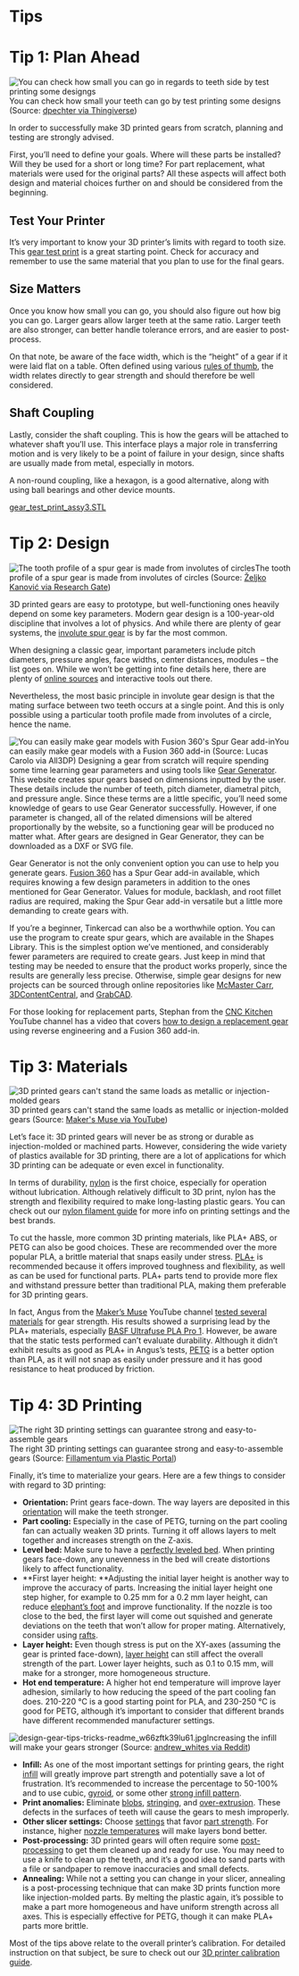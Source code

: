 # Tips

# Tip 1: Plan Ahead

![You can check how small you can go in regards to teeth side by test printing some designgs](images/design-gear-tips-tricks-readme_you-can-check-how-small-you-can-go-in-regards-to-t-dpechter-via-thingiverse-210817_download.jpg)You can check how small your teeth can go by test printing some designs (Source: [dpechter via Thingiverse](https://www.thingiverse.com/thing:3211633))

In order to successfully make 3D printed gears from scratch, planning and testing are strongly advised.

First, you’ll need to define your goals. Where will these parts be installed? Will they be used for a short or long time? For part replacement, what materials were used for the original parts? All these aspects will affect both design and material choices further on and should be considered from the beginning.

## **Test Your Printer**

It’s very important to know your 3D printer’s limits with regard to tooth size. This [gear test print](https://www.thingiverse.com/thing:3211633) is a great starting point. Check for accuracy and remember to use the same material that you plan to use for the final gears.

## **Size Matters**

Once you know how small you can go, you should also figure out how big you can go. Larger gears allow larger teeth at the same ratio. Larger teeth are also stronger, can better handle tolerance errors, and are easier to post-process.

On that note, be aware of the face width, which is the “height” of a gear if it were laid flat on a table. Often defined using various [rules of thumb](https://www.geartechnology.com/blog/what-about-face-width/), the width relates directly to gear strength and should therefore be well considered.

## **Shaft Coupling**

Lastly, consider the shaft coupling. This is how the gears will be attached to whatever shaft you’ll use. This interface plays a major role in transferring motion and is very likely to be a point of failure in your design, since shafts are usually made from metal, especially in motors.

A non-round coupling, like a hexagon, is a good alternative, along with using ball bearings and other device mounts.

[gear_test_print_assy3.STL](resource/gear_test_print_assy3.STL)

# Tip 2: Design

![The tooth profile of a spur gear is made from involutes of circles](images/design-gear-tips-tricks-readme_the-teeth-profile-of-spur-gears-are-made-from-invo-zeljko-kanovic-via-research-gate-210817_download.jpg)The tooth profile of a spur gear is made from involutes of circles (Source: [Željko Kanović via Research Gate](https://www.researchgate.net/figure/Geometry-of-involute-HCR-gearing-10_fig2_272054201))


3D printed gears are easy to prototype, but well-functioning ones heavily depend on some key parameters. Modern gear design is a 100-year-old discipline that involves a lot of physics. And while there are plenty of gear systems, the [involute spur gear](https://en.wikipedia.org/wiki/Involute_gear) is by far the most common.

When designing a classic gear, important parameters include pitch diameters, pressure angles, face widths, center distances, modules – the list goes on. While we won’t be getting into fine details here, there are plenty of [online sources](design-gear-tips-tricks-readme/back-to-basics.pdf) and interactive tools out there.

Nevertheless, the most basic principle in involute gear design is that the mating surface between two teeth occurs at a single point. And this is only possible using a particular tooth profile made from involutes of a circle, hence the name.

![You can easily make gear models with Fusion 360's Spur Gear add-in](images/design-gear-tips-tricks-readme_you-can-easily-make-gear-models-with-fusion-360s-lucas-carolo-via-all3dp-210817_download.jpg)You can easily make gear models with a Fusion 360 add-in (Source: Lucas Carolo via All3DP)
Designing a gear from scratch will require spending some time learning gear parameters and using tools like [Gear Generator](https://geargenerator.com/). This website creates spur gears based on dimensions inputted by the user. These details include the number of teeth, pitch diameter, diametral pitch, and pressure angle. Since these terms are a little specific, you’ll need some knowledge of gears to use Gear Generator successfully. However, if one parameter is changed, all of the related dimensions will be altered proportionally by the website, so a functioning gear will be produced no matter what. After gears are designed in Gear Generator, they can be downloaded as a DXF or SVG file.

Gear Generator is not the only convenient option you can use to help you generate gears. [Fusion 360](https://all3dp.com/topic/fusion-360/) has a Spur Gear add-in available, which requires knowing a few design parameters in addition to the ones mentioned for Gear Generator. Values for module, backlash, and root fillet radius are required, making the Spur Gear add-in versatile but a little more demanding to create gears with.

If you’re a beginner, Tinkercad can also be a worthwhile option. You can use the program to create spur gears, which are available in the Shapes Library. This is the simplest option we’ve mentioned, and considerably fewer parameters are required to create gears. Just keep in mind that testing may be needed to ensure that the product works properly, since the results are generally less precise. Otherwise, simple gear designs for new projects can be sourced through online repositories like [McMaster Carr](https://www.mcmaster.com/products/gears/), [3DContentCentral](https://www.3dcontentcentral.com/), and [GrabCAD](https://grabcad.com/library).

For those looking for replacement parts, Stephan from the [CNC Kitchen](https://www.youtube.com/channel/UCiczXOhGpvoQGhOL16EZiTg) YouTube channel has a video that covers [how to design a replacement gear](https://www.youtube.com/watch?v=vuJmWKsCYcU) using reverse engineering and a Fusion 360 add-in.

# Tip 3: Materials

![3D printed gears can't stand the same loads as metallic or injection-molded gears](images/design-gear-tips-tricks-readme_3d-printed-gears-cant-stand-the-same-loads-as-met-makers-muse-via-youtube-210817_download.jpg)3D printed gears can't stand the same loads as metallic or injection-molded gears (Source: [Maker's Muse via YouTube](https://www.youtube.com/watch?v=UtRJ4lnNAXY&amp;t=3s))


Let’s face it: 3D printed gears will never be as strong or durable as injection-molded or machined parts. However, considering the wide variety of plastics available for 3D printing, there are a lot of applications for which 3D printing can be adequate or even excel in functionality.

In terms of durability, [nylon](https://all3dp.com/2/nylon-3d-printing-how-to-get-nylon-3d-printed/) is the first choice, especially for operation without lubrication. Although relatively difficult to 3D print, nylon has the strength and flexibility required to make long-lasting plastic gears. You can check out our [nylon filament guide](https://all3dp.com/2/nylon-filament-pa-basics-best-brands/) for more info on printing settings and the best brands.

To cut the hassle, more common 3D printing materials, like PLA+ ABS, or PETG can also be good choices. These are recommended over the more popular PLA, a brittle material that snaps easily under stress. [PLA+](https://all3dp.com/2/pla-vs-pla-3d-printer-filament-compared/) is recommended because it offers improved toughness and flexibility, as well as can be used for functional parts. PLA+ parts tend to provide more flex and withstand pressure better than traditional PLA, making them preferable for 3D printing gears.

In fact, Angus from the [Maker’s Muse](https://www.youtube.com/channel/UCxQbYGpbdrh-b2ND-AfIybg) YouTube channel [tested several materials](https://www.youtube.com/watch?v=UtRJ4lnNAXY) for gear strength. His results showed a surprising lead by the PLA+ materials, especially [BASF Ultrafuse PLA Pro 1](https://www.ultrafusefff.com/product-category/innopro/pro1/). However, be aware that the static tests performed can’t evaluate durability. Although it didn’t exhibit results as good as PLA+ in Angus’s tests, [PETG](https://all3dp.com/2/petg-vs-pla-3d-printing-filaments-compared/#i-5-mechanical-properties) is a better option than PLA, as it will not snap as easily under pressure and it has good resistance to heat produced by friction.

# Tip 4: 3D Printing

![The right 3D printing settings can guarantee strong and easy-to-assemble gears](images/design-gear-tips-tricks-readme_the-right-3d-printing-settings-can-guarantee-stron-amchronicle-210817_download.jpg)The right 3D printing settings can guarantee strong and easy-to-assemble gears (Source: [Fillamentum via Plastic Portal](https://www.plasticportal.eu/en/podla-cinnosti/fillamentum-manufacturing-czech-sro/f/971/))

Finally, it’s time to materialize your gears. Here are a few things to consider with regard to 3D printing:

- **Orientation:** Print gears face-down. The way layers are deposited in this [orientation](https://all3dp.com/2/3d-print-orientation-troubleshooting/) will make the teeth stronger.
- **Part cooling:** Especially in the case of PETG, turning on the part cooling fan can actually weaken 3D prints. Turning it off allows layers to melt together and increases strength on the Z-axis.
- **Level bed:** Make sure to have a [perfectly leveled bed](https://all3dp.com/2/3d-printer-bed-leveling-step-by-step-tutorial/). When printing gears face-down, any unevenness in the bed will create distortions likely to affect functionality.
- **First layer height: **Adjusting the initial layer height is another way to improve the accuracy of parts. Increasing the initial layer height one step higher, for example to 0.25 mm for a 0.2 mm layer height, can reduce [elephant’s foot](https://all3dp.com/2/elephant-s-foot-3d-printing-problem-easy-fixes/) and improve functionality. If the nozzle is too close to the bed, the first layer will come out squished and generate deviations on the teeth that won’t allow for proper mating. Alternatively, consider using [rafts](https://all3dp.com/2/3d-printing-raft-when-should-you-use-it/).
- **Layer height:** Even though stress is put on the XY-axes (assuming the gear is printed face-down), [layer height](https://all3dp.com/2/3d-printer-layer-height-how-much-does-it-matter/) can still affect the overall strength of the part. Lower layer heights, such as 0.1 to 0.15 mm, will make for a stronger, more homogeneous structure.
- **Hot end temperature:** A higher hot end temperature will improve layer adhesion, similarly to how reducing the speed of the part cooling fan does. 210-220 °C is a good starting point for PLA, and 230-250 °C is good for PETG, although it’s important to consider that different brands have different recommended manufacturer settings.

![design-gear-tips-tricks-readme_w66zftk39lu61.jpg](images/design-gear-tips-tricks-readme_w66zftk39lu61.jpg)Increasing the infill will make your gears stronger (Source: [andrew_whites via Reddit](https://www.reddit.com/r/3Dprinting/comments/mvoyzy/help_with_making_stronger_gears/))
- **Infill:** As one of the most important settings for printing gears, the right [infill](https://all3dp.com/2/infill-3d-printing-what-it-means-and-how-to-use-it/) will greatly improve part strength and potentially save a lot of frustration. It’s recommended to increase the percentage to 50-100% and to use cubic, [gyroid](https://all3dp.com/2/cura-gyroid-infill/), or some other [strong infill pattern](https://all3dp.com/2/strongest-infill-pattern/).
- **Print anomalies:** Eliminate [blobs](https://all3dp.com/2/3d-print-zits-tips-tricks-to-avoid-blobs/), [stringing](https://all3dp.com/2/3d-print-stringing-easy-ways-to-prevent-it/), and [over-extrusion](https://all3dp.com/2/over-extrusion-3d-printing-tips-and-tricks-to-solve-it/). These defects in the surfaces of teeth will cause the gears to mesh improperly.
- **Other slicer settings:** Choose [settings](https://all3dp.com/2/3d-slicer-settings-3d-printer/) that favor [part strength](https://all3dp.com/2/3d-printing-strength-strongest-infill/). For instance, higher [nozzle temperatures](https://all3dp.com/2/the-best-printing-temperature-for-different-filaments/) will make layers bond better.
- **Post-processing:** 3D printed gears will often require some [post-processing](https://all3dp.com/2/fdm-3d-printing-post-processing-an-overview-for-beginners/) to get them cleaned up and ready for use. You may need to use a knife to clean up the teeth, and it’s a good idea to sand parts with a file or sandpaper to remove inaccuracies and small defects.
- **Annealing:** While not a setting you can change in your slicer, annealing is a post-processing technique that can make 3D prints function more like injection-molded parts. By melting the plastic again, it’s possible to make a part more homogeneous and have uniform strength across all axes. This is especially effective for PETG, though it can make PLA+ parts more brittle.

Most of the tips above relate to the overall printer’s calibration. For detailed instruction on that subject, be sure to check out our [3D printer calibration guide](https://all3dp.com/2/how-to-calibrate-a-3d-printer-simply-explained/).

